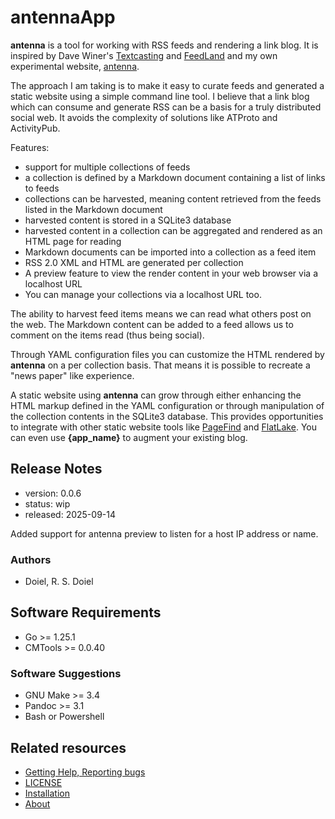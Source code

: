 

# antennaApp

**antenna** is a tool for working with RSS feeds and rendering a link blog.
It is inspired by Dave Winer's [Textcasting](https://textcasting.org) and
[FeedLand](https://feedland.org) and my own experimental website,
[antenna](https://rsdoiel.github.io/antenna).

The approach I am taking is to make it easy to curate feeds and generated a static
website using a simple command line tool. I believe that a link blog which can
consume and generate RSS can be a basis for a truly distributed social web.
It avoids the complexity of solutions like ATProto and ActivityPub.

Features:

- support for multiple collections of feeds
- a collection is defined by a Markdown document containing a list of links to feeds
- collections can be harvested, meaning content retrieved from the feeds listed in the Markdown document
- harvested content is stored in a SQLite3 database
- harvested content in a collection can be aggregated and rendered as an HTML page for reading
- Markdown documents can be imported into a collection as a feed item
- RSS 2.0 XML and HTML are generated per collection
- A preview feature to view the render content in your web browser via a localhost URL
- You can manage your collections via a localhost URL too.

The ability to harvest feed items means we can read what others post on the web. The Markdown content
can be added to a feed allows us to comment on the items read (thus being social).

Through YAML configuration files you can customize the HTML rendered by **antenna** on a per
collection basis. That means it is possible to recreate a "news paper" like experience. 

A static website using **antenna** can grow through either enhancing the HTML markup defined
in the YAML configuration or through manipulation of the collection contents in the SQLite3 database.
This provides opportunities to integrate with other static website tools like
[PageFind](https://pagefind.app "A browser side search engine") and
[FlatLake](https://flatlake.app "A static JSON API driven by front matter in Markdown documents").
You can even use **{app_name}** to augment your existing blog.

## Release Notes

- version: 0.0.6
- status: wip
- released: 2025-09-14

Added support for antenna preview to listen for a host IP address or name.


### Authors

- Doiel, R. S. Doiel



## Software Requirements

- Go >= 1.25.1
- CMTools >= 0.0.40

### Software Suggestions

- GNU Make >= 3.4
- Pandoc >= 3.1
- Bash or Powershell



## Related resources



- [Getting Help, Reporting bugs](https://github.com/rsdoiel/antennaApp/issues)
- [LICENSE](https://www.gnu.org/licenses/agpl-3.0.en.html)
- [Installation](INSTALL.md)
- [About](about.md)

